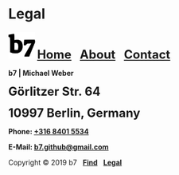 # Legal
<img alt="b7" width="54" height="54" src="b7.svg"> <strong><font size="5"><a href="https://b7.github.io">Home</a> &nbsp; <a href="https://b7.github.io/about">About</a> &nbsp; <a href="https://b7.github.io/contact">Contact</a></font></strong>

**b7 | Michael Weber**

<strong><font size="5">Görlitzer Str. 64</font></strong>

<strong><font size="5">10997 Berlin, Germany</font></strong>

<strong>Phone: <a href="tel:+31684015534">+316 8401 5534</a></font></strong>

<strong>E-Mail: <a href="mailto:b7.github@gmail.com">b7.github@gmail.com</a></font></strong>

Copyright © 2019 b7 &nbsp; <strong><a href="https://b7.github.io/find">Find</a></strong> &nbsp; <strong><a href="https://b7.github.io/legal">Legal</a></strong>
